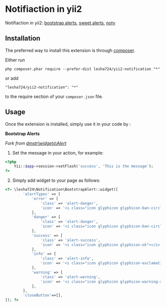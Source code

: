 Notifiaction in yii2 
=====================
Notifiaction in yii2:
    [bootstrap alerts](http://getbootstrap.com/components/#alerts),
    [sweet alerts](http://t4t5.github.io/sweetalert),
    [noty](http://ned.im/noty/)

Installation
------------

The preferred way to install this extension is through [composer](http://getcomposer.org/download/).

Either run

```
php composer.phar require --prefer-dist lesha724/yii2-notification "*"
```

or add

```
"lesha724/yii2-notification": "*"
```

to the require section of your `composer.json` file.


Usage
-----

Once the extension is installed, simply use it in your code by  :

**Bootstrap Alerts**

_Fork from [dmstr\widgets\Alert](https://github.com/dmstr/yii2-adminlte-asset/blob/master/widgets/Alert.php)_
1) Set the message in your action, for example:

```php
<?php 
    Yii::$app->session->setFlash('success', 'This is the message');
?>
```

2) Simply add widget to your page as follows:

```php
<?= \lesha724\Notification\BootstrapAlert::widget([
        'alertTypes' => [
            'error' => [
                'class' => 'alert-danger',
                'icon' => '<i class="icon glyphicon glyphicon-ban-circle"></i>',
            ],
            'danger' => [
                'class' => 'alert-danger',
                'icon' => '<i class="icon glyphicon glyphicon-ban-circle"></i>',
            ],
            'success' => [
                'class' => 'alert-success',
                'icon' => '<i class="icon glyphicon glyphicon-ok"></i>',
            ],
            'info' => [
                'class' => 'alert-info',
                'icon' => '<i class="icon glyphicon glyphicon-exclamation-sign"></i>',
            ],
            'warning' => [
                'class' => 'alert-warning',
                'icon' => '<i class="icon glyphicon glyphicon-warning-sign"></i>',
            ],
        ],
        'closeButton'=>[],
]); ?>
```